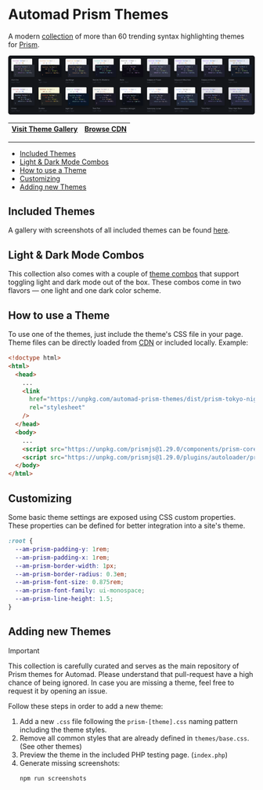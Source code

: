 # Automad Prism Themes

A modern [collection](https://automadcms.github.io/automad-prism-themes) of more than 60 trending syntax highlighting themes for [Prism](https://prismjs.com).

[![Gallery](screenshots/readme.png)](https://automadcms.github.io/automad-prism-themes/)

| [Visit Theme Gallery](https://automadcms.github.io/automad-prism-themes) | [Browse CDN](https://unpkg.com/browse/automad-prism-themes@latest/dist/) |
| :----------------------------------------------------------------------: | :----------------------------------------------------------------------: |

---

<!-- vim-markdown-toc GFM -->

- [Included Themes](#included-themes)
- [Light & Dark Mode Combos](#light--dark-mode-combos)
- [How to use a Theme](#how-to-use-a-theme)
- [Customizing](#customizing)
- [Adding new Themes](#adding-new-themes)

<!-- vim-markdown-toc -->

## Included Themes

A gallery with screenshots of all included themes can be found [here](https://automadcms.github.io/automad-prism-themes).

## Light & Dark Mode Combos

This collection also comes with a couple of [theme combos](https://automadcms.github.io/automad-prism-themes) that support toggling light and dark mode out of the box. These combos come in two flavors — one light and one dark color scheme.

## How to use a Theme

To use one of the themes, just include the theme's CSS file in your page. Theme files can be directly loaded from [CDN](https://unpkg.com/browse/automad-prism-themes@latest/dist/) or included locally. Example:

```html
<!doctype html>
<html>
  <head>
    ...
    <link
      href="https://unpkg.com/automad-prism-themes/dist/prism-tokyo-night.css"
      rel="stylesheet"
    />
  </head>
  <body>
    ...
    <script src="https://unpkg.com/prismjs@1.29.0/components/prism-core.min.js"></script>
    <script src="https://unpkg.com/prismjs@1.29.0/plugins/autoloader/prism-autoloader.min.js"></script>
  </body>
</html>
```

## Customizing

Some basic theme settings are exposed using CSS custom properties. These properties can be defined for better integration into a site's theme.

```css
:root {
  --am-prism-padding-y: 1rem;
  --am-prism-padding-x: 1rem;
  --am-prism-border-width: 1px;
  --am-prism-border-radius: 0.3em;
  --am-prism-font-size: 0.875rem;
  --am-prism-font-family: ui-monospace;
  --am-prism-line-height: 1.5;
}
```

## Adding new Themes

> [!IMPORTANT]
> This collection is carefully curated and serves as the main repository of Prism themes for Automad. Please understand that pull-request have a high chance of being ignored. In case you are missing a theme, feel free to request it by opening an issue.

Follow these steps in order to add a new theme:

1. Add a new `.css` file following the `prism-[theme].css` naming pattern including the theme styles.
2. Remove all common styles that are already defined in `themes/base.css`. (See other themes)
3. Preview the theme in the included PHP testing page. (`index.php`)
4. Generate missing screenshots:
   ```bash
   npm run screenshots
   ```
